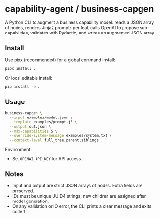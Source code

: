 # capability-agent / business-capgen

A Python CLI to augment a business capability model: reads a JSON array of nodes, renders Jinja2 prompts per leaf, calls OpenAI to propose sub-capabilities, validates with Pydantic, and writes an augmented JSON array.

## Install

Use pipx (recommended) for a global command install:

```sh
pipx install .
```

Or local editable install:

```sh
pip install -e .
```

## Usage

```sh
business-capgen \
  --input examples/model.json \
  --template examples/prompt.j2 \
  --output out.json \
  --max-capabilities 5 \
  --override-system-message examples/system.txt \
  --context-level full_tree,parent,siblings
```

Environment:
- Set `OPENAI_API_KEY` for API access.

## Notes
- Input and output are strict JSON arrays of nodes. Extra fields are preserved.
- IDs must be unique UUID4 strings; new children are assigned after model generation.
- On any validation or IO error, the CLI prints a clear message and exits code 1.
